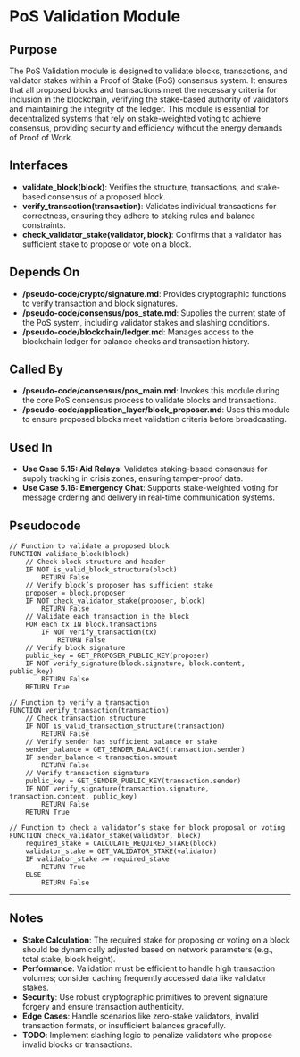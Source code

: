 
# PoS Validation Module

## Purpose
The PoS Validation module is designed to validate blocks, transactions, and validator stakes within a Proof of Stake (PoS) consensus system. It ensures that all proposed blocks and transactions meet the necessary criteria for inclusion in the blockchain, verifying the stake-based authority of validators and maintaining the integrity of the ledger. This module is essential for decentralized systems that rely on stake-weighted voting to achieve consensus, providing security and efficiency without the energy demands of Proof of Work.

## Interfaces
- **validate_block(block)**: Verifies the structure, transactions, and stake-based consensus of a proposed block.  
- **verify_transaction(transaction)**: Validates individual transactions for correctness, ensuring they adhere to staking rules and balance constraints.  
- **check_validator_stake(validator, block)**: Confirms that a validator has sufficient stake to propose or vote on a block.  

## Depends On
- **/pseudo-code/crypto/signature.md**: Provides cryptographic functions to verify transaction and block signatures.  
- **/pseudo-code/consensus/pos_state.md**: Supplies the current state of the PoS system, including validator stakes and slashing conditions.  
- **/pseudo-code/blockchain/ledger.md**: Manages access to the blockchain ledger for balance checks and transaction history.  

## Called By
- **/pseudo-code/consensus/pos_main.md**: Invokes this module during the core PoS consensus process to validate blocks and transactions.  
- **/pseudo-code/application_layer/block_proposer.md**: Uses this module to ensure proposed blocks meet validation criteria before broadcasting.  

## Used In
- **Use Case 5.15: Aid Relays**: Validates staking-based consensus for supply tracking in crisis zones, ensuring tamper-proof data.  
- **Use Case 5.16: Emergency Chat**: Supports stake-weighted voting for message ordering and delivery in real-time communication systems.  

## Pseudocode
```pseudo-code
// Function to validate a proposed block
FUNCTION validate_block(block)
    // Check block structure and header
    IF NOT is_valid_block_structure(block)
        RETURN False
    // Verify block’s proposer has sufficient stake
    proposer = block.proposer
    IF NOT check_validator_stake(proposer, block)
        RETURN False
    // Validate each transaction in the block
    FOR each tx IN block.transactions
        IF NOT verify_transaction(tx)
            RETURN False
    // Verify block signature
    public_key = GET_PROPOSER_PUBLIC_KEY(proposer)
    IF NOT verify_signature(block.signature, block.content, public_key)
        RETURN False
    RETURN True

// Function to verify a transaction
FUNCTION verify_transaction(transaction)
    // Check transaction structure
    IF NOT is_valid_transaction_structure(transaction)
        RETURN False
    // Verify sender has sufficient balance or stake
    sender_balance = GET_SENDER_BALANCE(transaction.sender)
    IF sender_balance < transaction.amount
        RETURN False
    // Verify transaction signature
    public_key = GET_SENDER_PUBLIC_KEY(transaction.sender)
    IF NOT verify_signature(transaction.signature, transaction.content, public_key)
        RETURN False
    RETURN True

// Function to check a validator’s stake for block proposal or voting
FUNCTION check_validator_stake(validator, block)
    required_stake = CALCULATE_REQUIRED_STAKE(block)
    validator_stake = GET_VALIDATOR_STAKE(validator)
    IF validator_stake >= required_stake
        RETURN True
    ELSE
        RETURN False

```

---

## Notes
- **Stake Calculation**: The required stake for proposing or voting on a block should be dynamically adjusted based on network parameters (e.g., total stake, block height).  
- **Performance**: Validation must be efficient to handle high transaction volumes; consider caching frequently accessed data like validator stakes.  
- **Security**: Use robust cryptographic primitives to prevent signature forgery and ensure transaction authenticity.  
- **Edge Cases**: Handle scenarios like zero-stake validators, invalid transaction formats, or insufficient balances gracefully.  
- **TODO**: Implement slashing logic to penalize validators who propose invalid blocks or transactions.  
